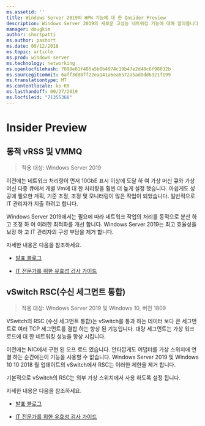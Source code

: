 ```yaml
---
ms.assetid: ''
title: Windows Server 2019의 HPN 기능에 대 한 Insider Preview
description: Windows Server 2019의 새로운 고성능 네트워킹 기능에 대해 알아봅니다.
manager: dougkim
author: shortpatti
ms.author: pashort
ms.date: 09/12/2018
ms.topic: article
ms.prod: windows-server
ms.technology: networking
ms.openlocfilehash: 7098e81f486a5b0b4974c19b47e2d48c6f98832b
ms.sourcegitcommit: 6aff3d88ff22ea141a6ea6572a5ad8dd6321f199
ms.translationtype: MT
ms.contentlocale: ko-KR
ms.lasthandoff: 09/27/2019
ms.locfileid: "71355368"
---
```

# <a name="insider-preview"></a>Insider Preview


## <a name="dynamic-vrss-and-vmmq"></a>동적 vRSS 및 VMMQ

>적용 대상: Windows Server 2019

이전에는 네트워크 처리량이 먼저 10GbE 표시 이상에 도달 하 여 가상 머신 큐와 가상 머신 다중 큐에서 개별 Vm에 대 한 처리량을 훨씬 더 높게 설정 했습니다. 아쉽게도 성공에 필요한 계획, 기준 조정, 조정 및 모니터링이 많은 작업이 되었습니다. 일반적으로 IT 관리자가 지출 하려고 합니다. 

Windows Server 2019에서는 필요에 따라 네트워크 작업의 처리를 동적으로 분산 하 고 조정 하 여 이러한 최적화를 개선 합니다. Windows Server 2019는 최고 효율성을 보장 하 고 IT 관리자의 구성 부담을 제거 합니다.

자세한 내용은 다음을 참조하세요.

-   [발표 블로그](https://blogs.technet.microsoft.com/networking/2018/08/22/netperf4vw/)

-   [IT 전문가를 위한 유효성 검사 가이드](https://aka.ms/DVMMQ-Validation)

## <a name="receive-segment-coalescing-rsc-in-the-vswitch"></a>vSwitch RSC(수신 세그먼트 통합)

>적용 대상: Windows Server 2019 및 Windows 10, 버전 1809

VSwitch의 RSC (수신 세그먼트 통합)는 vSwitch를 통과 하는 데이터 보다 큰 세그먼트로 여러 TCP 세그먼트를 결합 하는 향상 된 기능입니다. 대량 세그먼트는 가상 워크 로드에 대 한 네트워킹 성능을 향상 시킵니다.

이전에는 NIC에서 구현 된 오프 로드 였습니다. 안타깝게도 어댑터를 가상 스위치에 연결 하는 순간에는이 기능을 사용할 수 없습니다. Windows Server 2019 및 Windows 10 10 2018 월 업데이트의 vSwitch에서 RSC는 이러한 제한을 제거 합니다.

기본적으로 vSwitch의 RSC는 외부 가상 스위치에서 사용 하도록 설정 됩니다.

자세한 내용은 다음을 참조하세요.

-  [발표 블로그](https://blogs.technet.microsoft.com/networking/2018/08/22/netperf4vw/)

-  [IT 전문가를 위한 유효성 검사 가이드](https://aka.ms/RSC-Validation)
